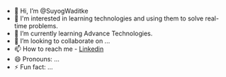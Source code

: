 - 👋 Hi, I’m @SuyogWaditke
- 👀 I'm interested in learning technologies and using them to solve real-time problems.
- 🌱 I’m currently learning Advance Technologies.
- 💞️ I’m looking to collaborate on ...
- 📫 How to reach me - [Linkedin](www.linkedin.com/in/suyog-waditke-8b42a1aa)
- 😄 Pronouns: ...
- ⚡ Fun fact: ...

<!---
SuyogWaditke/SuyogWaditke is a ✨ special ✨ repository because its `README.md` (this file) appears on your GitHub profile.
You can click the Preview link to take a look at your changes.
--->
